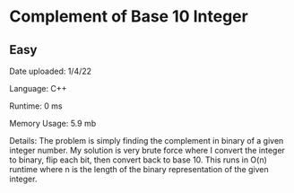 
# Complement of Base 10 Integer

## Easy

Date uploaded: 1/4/22

Language: C++

Runtime: 0 ms

Memory Usage: 5.9 mb

Details: The problem is simply finding the complement in binary of a given integer number. My solution is very brute force where I convert the integer to binary, flip each bit, then convert back to base 10. This runs in O(n) runtime where n is the length of the binary representation of the given integer.

